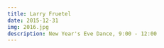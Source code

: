 ```yaml
---
title: Larry Fruetel
date: 2015-12-31
img: 2016.jpg
description: New Year's Eve Dance, 9:00 - 12:00
---
```

